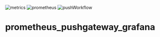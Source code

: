 ![metrics](https://user-images.githubusercontent.com/61946077/132702079-8ba10b49-d795-4179-81ce-d58744409739.png)
![prometheus](https://user-images.githubusercontent.com/61946077/132702080-03804e4d-d320-41d5-8a54-c424a982904c.png)
![pushWorkflow](https://user-images.githubusercontent.com/61946077/132702083-cf3068ea-c39d-4e78-88d5-d5967d75e6dc.png)
# prometheus_pushgateway_grafana

